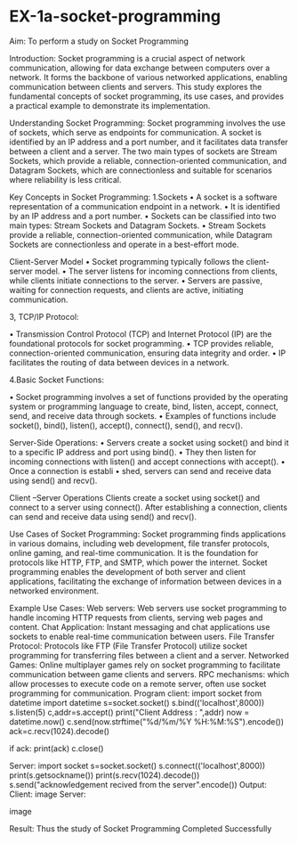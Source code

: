 # EX-1a-socket-programming
Aim:
To perform a study on Socket Programming

Introduction:
Socket programming is a crucial aspect of network communication, allowing for data exchange between computers over a network. It forms the backbone of various networked applications, enabling communication between clients and servers. This study explores the fundamental concepts of socket programming, its use cases, and provides a practical example to demonstrate its implementation.

Understanding Socket Programming:
Socket programming involves the use of sockets, which serve as endpoints for communication. A socket is identified by an IP address and a port number, and it facilitates data transfer between a client and a server. The two main types of sockets are Stream Sockets, which provide a reliable, connection-oriented communication, and Datagram Sockets, which are connectionless and suitable for scenarios where reliability is less critical.

Key Concepts in Socket Programming:
1.Sockets • A socket is a software representation of a communication endpoint in a network. • It is identified by an IP address and a port number. • Sockets can be classified into two main types: Stream Sockets and Datagram Sockets. • Stream Sockets provide a reliable, connection-oriented communication, while Datagram Sockets are connectionless and operate in a best-effort mode.

Client-Server Model
• Socket programming typically follows the client-server model. • The server listens for incoming connections from clients, while clients initiate connections to the server. • Servers are passive, waiting for connection requests, and clients are active, initiating communication.

3, TCP/IP Protocol:

• Transmission Control Protocol (TCP) and Internet Protocol (IP) are the foundational protocols for socket programming. • TCP provides reliable, connection-oriented communication, ensuring data integrity and order. • IP facilitates the routing of data between devices in a network.

4.Basic Socket Functions:

• Socket programming involves a set of functions provided by the operating system or programming language to create, bind, listen, accept, connect, send, and receive data through sockets. • Examples of functions include socket(), bind(), listen(), accept(), connect(), send(), and recv().

Server-Side Operations:
• Servers create a socket using socket() and bind it to a specific IP address and port using bind(). • They then listen for incoming connections with listen() and accept connections with accept(). • Once a connection is establi • shed, servers can send and receive data using send() and recv().

Client –Server Operations
Clients create a socket using socket() and connect to a server using connect(). After establishing a connection, clients can send and receive data using send() and recv().

Use Cases of Socket Programming:
Socket programming finds applications in various domains, including web development, file transfer protocols, online gaming, and real-time communication. It is the foundation for protocols like HTTP, FTP, and SMTP, which power the internet. Socket programming enables the development of both server and client applications, facilitating the exchange of information between devices in a networked environment.

Example Use Cases:
Web servers: Web servers use socket programming to handle incoming HTTP requests from clients, serving web pages and content.
Chat Application: Instant messaging and chat applications use sockets to enable real-time communication between users.
File Transfer Protocol: Protocols like FTP (File Transfer Protocol) utilize socket programming for transferring files between a client and a server.
Networked Games: Online multiplayer games rely on socket programming to facilitate communication between game clients and servers.
RPC mechanisms: which allow processes to execute code on a remote server, often use socket programming for communication.
Program
client:
import socket
from datetime import datetime
s=socket.socket()
s.bind(('localhost',8000))
s.listen(5)
c,addr=s.accept()
print("Client Address : ",addr)
now = datetime.now()
c.send(now.strftime("%d/%m/%Y %H:%M:%S").encode())
ack=c.recv(1024).decode()

if ack:
    print(ack)
c.close()

Server:
import socket
s=socket.socket()
s.connect(('localhost',8000))
print(s.getsockname())
print(s.recv(1024).decode())
s.send("acknowledgement recived from the server".encode())
Output:
Client: image Server:

image

Result:
Thus the study of Socket Programming Completed Successfully
